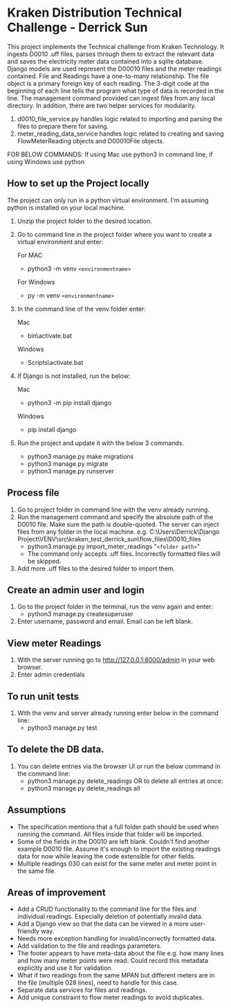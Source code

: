 # Kraken Distribution Technical Challenge - Derrick Sun
This project implements the Technical challenge from Kraken Technology. It ingests D0010 .uff files, parses through them to extract the relevant data and saves the electricity meter data contained into a sqlite database.
Django models are used represent the D00010 files and the meter readings contained. File and Readings have a one-to-many relationship. The file object is a primary foreign key of each reading.
The 3-digit code at the beginning of each line tells the program what type of data is recorded in the line.
The management command provided can ingest files from any local directory. In addition, there are two helper services for modularity.
1. d0010_file_service.py handles logic related to importing and parsing the files to prepare them for saving.
2. meter_reading_data_service handles logic related to creating and saving FlowMeterReading objects and D00010File objects.

FOR BELOW COMMANDS: If using Mac use python3 in command line, if using Windows use python


## How to set up the Project locally
The project can only run in a python virtual environment. I'm assuming python is installed on your local machine.
1. Unzip the project folder to the desired location.
2. Go to command line in the project folder where you want to create a virtual environment and enter: 

   For MAC
   - python3 -m venv `<environmentname>` 
   
   For Windows
   - py -m venv `<environmentname>` 

3. In the command line of the venv folder enter:
   
   Mac
   - bin\activate.bat

   Windows
   - Scripts\activate.bat
4. If Django is not installed, run the below:
   
   Mac
   - python3 -m pip install django
   
   Windows
   - pip install django
5. Run the project and update it with the below 3 commands.
   - python3 manage.py make migrations 
   - python3 manage.py migrate
   - python3 manage.py runserver

## Process file 
1. Go to project folder in command line with the venv already running.
2. Run the management command and specify the absolute path of the D0010 file. Make sure the path is double-quoted. The server can inject files from any folder in the local machine. e.g. C:\Users\Derrick\Django Project\VENV\src\kraken_test_derrick_sun\flow_files\D0010_files
   - python3 manage.py import_meter_readings "`<folder path>`"
   - The command only accepts .uff files. Incorrectly formatted files will be skipped.
3. Add more .uff files to the desired folder to import them.


## Create an admin user and login
1. Go to the project folder in the terminal, run the venv again and enter:
   - python3 manage.py createsuperuser
2. Enter username, password and email. Email can be left blank.

## View meter Readings
1. With the server running go to http://127.0.0.1:8000/admin in your web browser.
2. Enter admin credentials

## To run unit tests
1. With the venv and server already running enter below in the command line:
   - python3 manage.py test

## To delete the DB data.
1. You can delete entries via the browser UI or run the below command in the command line:
   - python3 manage.py delete_readings <file name>
   OR to delete all entries at once:
   - python3 manage.py delete_readings all

## Assumptions
- The specification mentions that a full folder path should be used when running the command. All files inside that folder will be imported.
- Some of the fields in the D0010 are left blank. Couldn't find another example D0010 file. Assume it's enough to import the existing readings data for now while leaving the code extensible for other fields.
- Multiple readings 030 can exist for the same meter and meter point in the same file.


## Areas of improvement
- Add a CRUD functionality to the command line for the files and individual readings. Especially deletion of 
  potentially invalid data.
- Add a Django view so that the data can be viewed in a more user-friendly way.
- Needs more exception handling for invalid/incorrectly formatted data.
- Add validation to the file and readings parameters.
- The footer appears to have meta-data about the file e.g. how many lines and how many meter points were read. Could record this metadata explicitly and use it for validation.
- What if two readings from the same MPAN but different meters are in the file (multiple 028 lines), need to handle for this case.
- Separate data services for files and readings.
- Add unique constraint to flow meter readings to avoid duplicates.